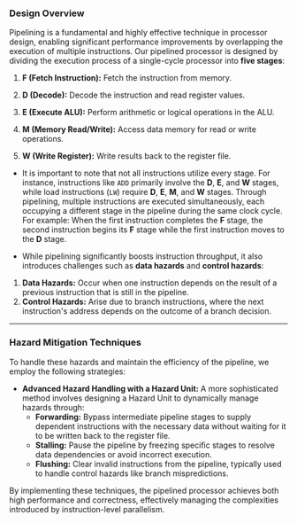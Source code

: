 ### Design Overview

Pipelining is a fundamental and highly effective technique in processor design, enabling significant performance improvements by overlapping the execution of multiple instructions. Our pipelined processor is designed by dividing the execution process of a single-cycle processor into **five stages**:

1. **F (Fetch Instruction):** Fetch the instruction from memory.

2. **D (Decode):** Decode the instruction and read register values.

3. **E (Execute ALU):** Perform arithmetic or logical operations in the ALU.

4. **M (Memory Read/Write):** Access data memory for read or write operations.

5. **W (Write Register):** Write results back to the register file.

- It is important to note that not all instructions utilize every stage. For instance, instructions like `ADD` primarily involve the **D**, **E**, and **W** stages, while load instructions (`LW`) require **D**, **E**, **M**, and **W** stages. Through pipelining, multiple instructions are executed simultaneously, each occupying a different stage in the pipeline during the same clock cycle. For example: When the first instruction completes the **F** stage, the second instruction begins its **F** stage while the first instruction moves to the **D** stage.


- While pipelining significantly boosts instruction throughput, it also introduces challenges such as **data hazards** and **control hazards**:

1. **Data Hazards:** Occur when one instruction depends on the result of a previous instruction that is still in the pipeline.
2. **Control Hazards:** Arise due to branch instructions, where the next instruction's address depends on the outcome of a branch decision.

----

### Hazard Mitigation Techniques

To handle these hazards and maintain the efficiency of the pipeline, we employ the following strategies:

- **Advanced Hazard Handling with a Hazard Unit:** A more sophisticated method involves designing a Hazard Unit to dynamically manage hazards through:
  - **Forwarding:** Bypass intermediate pipeline stages to supply dependent instructions with the necessary data without waiting for it to be written back to the register file.
  - **Stalling:** Pause the pipeline by freezing specific stages to resolve data dependencies or avoid incorrect execution.
  - **Flushing:** Clear invalid instructions from the pipeline, typically used to handle control hazards like branch mispredictions.

By implementing these techniques, the pipelined processor achieves both high performance and correctness, effectively managing the complexities introduced by instruction-level parallelism.

